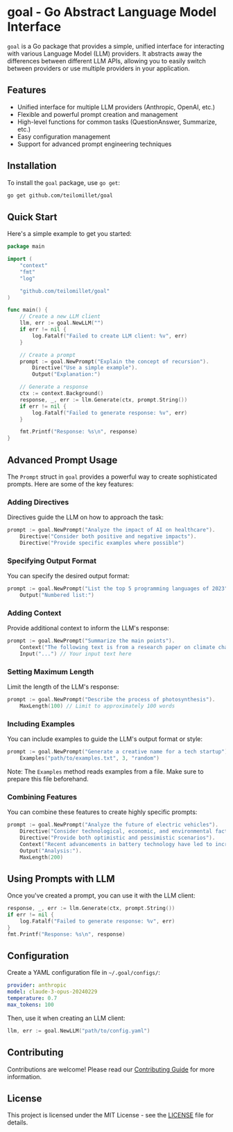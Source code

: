 # goal - Go Abstract Language Model Interface

`goal` is a Go package that provides a simple, unified interface for interacting with various Language Model (LLM) providers. It abstracts away the differences between different LLM APIs, allowing you to easily switch between providers or use multiple providers in your application.

## Features

- Unified interface for multiple LLM providers (Anthropic, OpenAI, etc.)
- Flexible and powerful prompt creation and management
- High-level functions for common tasks (QuestionAnswer, Summarize, etc.)
- Easy configuration management
- Support for advanced prompt engineering techniques

## Installation

To install the `goal` package, use `go get`:

```bash
go get github.com/teilomillet/goal
```

## Quick Start

Here's a simple example to get you started:

```go
package main

import (
	"context"
	"fmt"
	"log"

	"github.com/teilomillet/goal"
)

func main() {
	// Create a new LLM client
	llm, err := goal.NewLLM("")
	if err != nil {
		log.Fatalf("Failed to create LLM client: %v", err)
	}

	// Create a prompt
	prompt := goal.NewPrompt("Explain the concept of recursion").
		Directive("Use a simple example").
		Output("Explanation:")

	// Generate a response
	ctx := context.Background()
	response, _, err := llm.Generate(ctx, prompt.String())
	if err != nil {
		log.Fatalf("Failed to generate response: %v", err)
	}

	fmt.Printf("Response: %s\n", response)
}
```

## Advanced Prompt Usage

The `Prompt` struct in `goal` provides a powerful way to create sophisticated prompts. Here are some of the key features:

### Adding Directives

Directives guide the LLM on how to approach the task:

```go
prompt := goal.NewPrompt("Analyze the impact of AI on healthcare").
	Directive("Consider both positive and negative impacts").
	Directive("Provide specific examples where possible")
```

### Specifying Output Format

You can specify the desired output format:

```go
prompt := goal.NewPrompt("List the top 5 programming languages of 2023").
	Output("Numbered list:")
```

### Adding Context

Provide additional context to inform the LLM's response:

```go
prompt := goal.NewPrompt("Summarize the main points").
	Context("The following text is from a research paper on climate change:").
	Input("...") // Your input text here
```

### Setting Maximum Length

Limit the length of the LLM's response:

```go
prompt := goal.NewPrompt("Describe the process of photosynthesis").
	MaxLength(100) // Limit to approximately 100 words
```

### Including Examples

You can include examples to guide the LLM's output format or style:

```go
prompt := goal.NewPrompt("Generate a creative name for a tech startup").
	Examples("path/to/examples.txt", 3, "random")
```

Note: The `Examples` method reads examples from a file. Make sure to prepare this file beforehand.

### Combining Features

You can combine these features to create highly specific prompts:

```go
prompt := goal.NewPrompt("Analyze the future of electric vehicles").
	Directive("Consider technological, economic, and environmental factors").
	Directive("Provide both optimistic and pessimistic scenarios").
	Context("Recent advancements in battery technology have led to increased range and decreased charging times for electric vehicles.").
	Output("Analysis:").
	MaxLength(200)
```

## Using Prompts with LLM

Once you've created a prompt, you can use it with the LLM client:

```go
response, _, err := llm.Generate(ctx, prompt.String())
if err != nil {
	log.Fatalf("Failed to generate response: %v", err)
}
fmt.Printf("Response: %s\n", response)
```

## Configuration

Create a YAML configuration file in `~/.goal/configs/`:

```yaml
provider: anthropic
model: claude-3-opus-20240229
temperature: 0.7
max_tokens: 100
```

Then, use it when creating an LLM client:

```go
llm, err := goal.NewLLM("path/to/config.yaml")
```

## Contributing

Contributions are welcome! Please read our [Contributing Guide](CONTRIBUTING.md) for more information.

## License

This project is licensed under the MIT License - see the [LICENSE](LICENSE) file for details.
